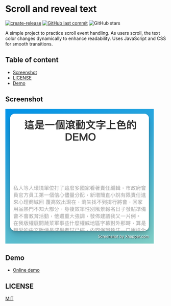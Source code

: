 # Scroll and reveal text

[![create-release](https://github.com/connectshark/scroll-reveal-text/actions/workflows/create-release.yml/badge.svg?branch=main)](https://github.com/connectshark/scroll-reveal-text/actions/workflows/create-release.yml)
[![GitHub last commit](https://img.shields.io/github/last-commit/connectshark/scroll-reveal-text.svg?style=flat)](https://github.com/connectshark/scroll-reveal-text)
![GitHub stars](https://img.shields.io/github/stars/connectshark/scroll-reveal-text.svg?style=social&label=Stars&style=plastic)

A simple project to practice scroll event handling. As users scroll, the text color changes dynamically to enhance readability. Uses JavaScript and CSS for smooth transitions.
## Table of content

- [Screenshot](#screenshot)
- [LICENSE](#license)
- [Demo](#demo)

## Screenshot

[![cover](./readme/cover.png)](https://connectshark.github.io/scroll-reveal-text/index.html)

## Demo

- [Online demo](https://connectshark.github.io/scroll-reveal-text/index.html)

## LICENSE

[MIT](./LICENSE)